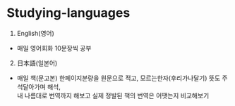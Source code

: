 # Studying-languages
1. English(영어)
  * 매일 영어회화 10문장씩 공부
2. 日本語(일본어)
  * 매일 책(문고본) 한페이지분량을 원문으로 적고, 모르는한자(후리가나달기) 뜻도 주석달아가며 해석,<br>
  내 나름대로 번역까지 해보고 실제 정발된 책의 번역은 어땟는지 비교해보기
